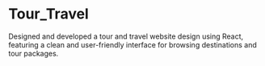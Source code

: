 ﻿# Tour_Travel
 Designed and developed a tour and travel website design using React, featuring a clean and user-friendly interface for browsing destinations and tour
packages.


